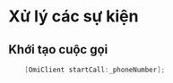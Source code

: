 # Xử lý các sự kiện

## Khới tạo cuộc gọi

```objectivec
    [OmiClient startCall:_phoneNumber];
```

